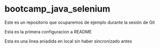 # bootcamp_java_selenium

Este es un repositorio que ocuparemos de ejemplo durante la sesión de Git

Esta es la primera configuracion a README	

Esta es una linea aniadida en local sin haber sincronizado antes
